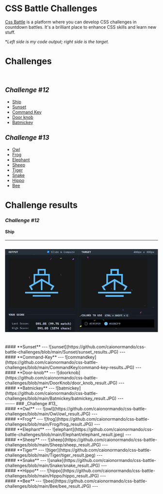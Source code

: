 # CSS Battle Challenges

[Css Battle](https://cssbattle.dev) is a platform where you can develop CSS challenges in countdown battles. It's a brilliant place to enhance CSS skills and learn new stuff. <br/>

\*_Left side is my code output; right side is the target._

# Challenges
<br>

## _Challenge #12_

- [Ship](#Ship)
- [Sunset](#Sunset)
- [Command Key](#Command-Key)
- [Door knob](#Door-Knob)
- [Batmickey](#Batmickey)


## _Challenge #13_

- [Owl](#Owl)
- [Frog](#Frog)
- [Elephant](#Elephant)
- [Sheep](#Sheep)
- [Tiger](#Tiger)
- [Snake](#Snake)
- [Hippo](#Hippo)
- [Bee](#Bee)

# Challenge results

### _Challenge #12_

#### **Ship**
---
![ship](https://github.com/caionormando/css-battle-challenges/blob/main/Ship/ship_result.JPG)
---
<br>
#### **Sunset**
---
![sunset](https://github.com/caionormando/css-battle-challenges/blob/main/Sunset/sunset_results.JPG)
---
<br>
#### **Command-Key**
---
![commandkey](https://github.com/caionormando/css-battle-challenges/blob/main/CommandKey/command-key-results.JPG)
---
<br>
#### **Door-knob**
---
![doorknob](https://github.com/caionormando/css-battle-challenges/blob/main/DoorKnob/door_knob_result.JPG)
---
<br>
#### **Batmickey**
---
![batmickey](https://github.com/caionormando/css-battle-challenges/blob/main/Batmickey/batmickey_result.JPG)
---
<br>
-----
### _Challenge #13_
<br>
#### **Owl**
---
![owl](https://github.com/caionormando/css-battle-challenges/blob/main/Owl/owl_result.JPG)
---
<br>
#### **Frog**
---
![frog](https://github.com/caionormando/css-battle-challenges/blob/main/Frog/frog_result.JPG)
---
<br>
#### **Elephant**
---
![elephant](https://github.com/caionormando/css-battle-challenges/blob/main/Elephant/elephant_result.jpeg)
---
<br>
#### **Sheep**
---
![sheep](https://github.com/caionormando/css-battle-challenges/blob/main/Sheep/sheep_result.JPG)
---
<br>
#### **Tiger**
---
![tiger](https://github.com/caionormando/css-battle-challenges/blob/main/Tiger/tiger_result.jpeg)
---
<br>
#### **Snake**
---
![snake](https://github.com/caionormando/css-battle-challenges/blob/main/Snake/snake_result.JPG)
---
<br>
#### **Hippo**
---
![hippo](https://github.com/caionormando/css-battle-challenges/blob/main/Hippo/hippo_result.JPG)
---
<br>
#### **Bee**
---
![bee](https://github.com/caionormando/css-battle-challenges/blob/main/Bee/bee_result.JPG)
---
